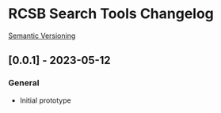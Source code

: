 # RCSB Search Tools Changelog

[Semantic Versioning](https://semver.org/)

## [0.0.1] - 2023-05-12
### General
- Initial prototype